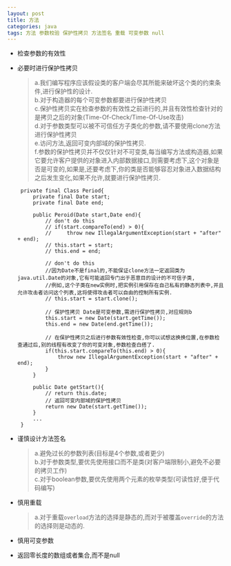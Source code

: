 ```yaml
---
layout: post
title: 方法
categories: java
tags: 方法 参数校验 保护性拷贝 方法签名 重载 可变参数 null
---
```


*  检查参数的有效性

*  必要时进行保护性拷贝

    >   a.我们编写程序应该假设类的客户端会尽其所能来破坏这个类的约束条件,进行保护性的设计.    
    >   b.对于构造器的每个可变参数都要进行保护性拷贝  
    >   c.保护性拷贝实在检查参数的有效性之前进行的,并且有效性检查针对的是拷贝之后的对象(Time-Of-Check/Time-Of-Use攻击)     
    >   d.对于参数类型可以被不可信任方子类化的参数,请不要使用clone方法进行保护性拷贝   
    >   e.访问方法,返回可变内部域的保护性拷贝.    
    >   f.参数的保护性拷贝并不仅仅针对不可变类,每当编写方法或构造器,如果它要允许客户提供的对象进入内部数据接口,则需要考虑下,这个对象是否是可变的,如果是,还要考虑下,你的类是否能够容忍对象进入数据结构之后发生变化,如果不允许,就要进行保护性拷贝.
    
        private final Class Period{
            private final Date start;
            private final Date end;
            
            public Peroid(Date start,Date end){
                // don't do this
                // if(start.compareTo(end) > 0){
                //     throw new IllegalArgumentException(start + "after" + end);
                // this.start = start;
                // this.end = end;
                
                // don't do this  
                //因为Date不是final的,不能保证clone方法一定返回类为java.util.Date的对象,它有可能返回专门出于恶意目的设计的不可信子类,
                //例如,这个子类在new实例时,把实例引用保存在自己私有的静态列表中,并且允许攻击者访问这个列表,这将使得攻击者可以自由的控制所有实例.
                // this.start = start.clone();
                
                // 保护性拷贝 Date是可变参数,需进行保护性拷贝,对应规则b
                this.start = new Date(start.getTime());
                this.end = new Date(end.getTime());
                
                // 在保护性拷贝之后进行参数有效性检查,你可以试想这换换位置,在参数检查通过后,别的线程有改变了你的可变对象,参数检查白搭了.
                if(this.start.compareTo(this.end) > 0){
                    throw new IllegalArgumentException(start + "after" + end);
                }    
            }
                        
            public Date getStart(){
                // return this.date;
                // 返回可变内部域的保护性拷贝
                return new Date(start.getTime());
            }
            ...
        }    
    
*   谨慎设计方法签名

    >a.避免过长的参数列表(目标是4个参数,或者更少)    
    >b.对于参数类型,要优先使用接口而不是类(对客户端限制小,避免不必要的拷贝工作)      
    >c.对于boolean参数,要优先使用两个元素的枚举类型(可读性好,便于代码编写)  
    
*   慎用重载

    >a.对于重载`overload`方法的选择是静态的,而对于被覆盖`override`的方法的选择则是动态的.
    
*   慎用可变参数

*   返回零长度的数组或者集合,而不是null
       
